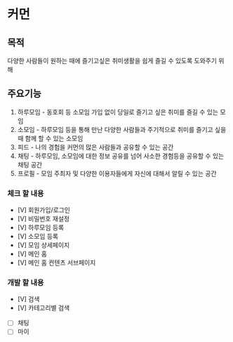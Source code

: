 # 커먼

## 목적
다양한 사람들이 원하는 때에 즐기고싶은 취미생활을 쉽게 즐길 수 있도록 도와주기 위해

## 주요기능
1. 하루모임 - 동호회 등 소모임 가입 없이 당일로 즐기고 싶은 취미를 즐길 수 있는 모임
2. 소모임 - 하루모임 등을 통해 만난 다양한 사람들과 주기적으로 취미를 즐기고 싶을 때 함께 할 수 있는 소모임
3. 피드 - 나의 경험을 커먼의 많은 사람들과 공유할 수 있는 공간
4. 채팅 - 하루모임, 소모임에 대한 정보 공유를 넘어 사소한 경험등을 공유할 수 있는 채팅 공간
5. 프로필 - 모임 주최자 및 다양한 이용자들에게 자신에 대해서 알릴 수 있는 공간

### 체크 할 내용
- [V] 회원가입/로그인
- [V] 비밀번호 재설정
- [V] 하루모임 등록
- [V] 소모임 등록
- [V] 모임 상세페이지
- [V] 메인 홈
- [V] 메인 홈 컨텐츠 서브페이지

### 개발 할 내용
- [V] 검색
- [V] 카테고리별 검색
- [ ] 채팅
- [ ] 마이